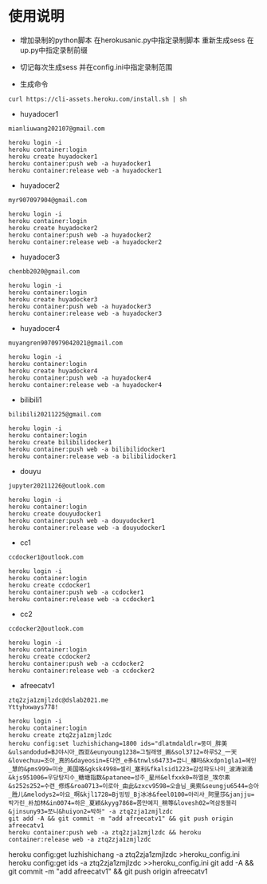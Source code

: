 # 使用说明

- 增加录制的python脚本 在herokusanic.py中指定录制脚本 重新生成sess 在up.py中指定录制前缀

- 切记每次生成sess 并在config.ini中指定录制范围

- 生成命令

```
curl https://cli-assets.heroku.com/install.sh | sh
```
- huyadocer1
```
mianliuwang202107@gmail.com

heroku login -i
heroku container:login
heroku create huyadocker1
heroku container:push web -a huyadocker1
heroku container:release web -a huyadocker1
```

- huyadocer2
```
myr907097904@gmail.com

heroku login -i
heroku container:login
heroku create huyadocker2
heroku container:push web -a huyadocker2
heroku container:release web -a huyadocker2
```

- huyadocer3
```
chenbb2020@gmail.com

heroku login -i
heroku container:login
heroku create huyadocker3
heroku container:push web -a huyadocker3
heroku container:release web -a huyadocker3
```

- huyadocer4
```
muyangren9070979042021@gmail.com

heroku login -i
heroku container:login
heroku create huyadocker4
heroku container:push web -a huyadocker4
heroku container:release web -a huyadocker4
```

- bilibili1
```
bilibili20211225@gmail.com

heroku login -i
heroku container:login
heroku create bilibilidocker1
heroku container:push web -a bilibilidocker1
heroku container:release web -a bilibilidocker1
```

- douyu
```
jupyter20211226@outlook.com

heroku login -i
heroku container:login
heroku create douyudocker1
heroku container:push web -a douyudocker1
heroku container:release web -a douyudocker1
```


- cc1
```
ccdocker1@outlook.com

heroku login -i
heroku container:login
heroku create ccdocker1
heroku container:push web -a ccdocker1
heroku container:release web -a ccdocker1
```

- cc2
```
ccdocker2@outlook.com

heroku login -i
heroku container:login
heroku create ccdocker2
heroku container:push web -a ccdocker2
heroku container:release web -a ccdocker2
```

- afreecatv1
```
ztq2zja1zmjlzdc@dslab2021.me
Yttyhxways778!

heroku login -i
heroku container:login
heroku create ztq2zja1zmjlzdc
heroku config:set luzhishichang=1800 ids="dlatmdaldlr=뚱미_胖美&ulsandodud=BJ야시아_西亚&eunyoung1238=그릴래영_画&sol3712=하루S2_一天&lovechuu=조아_真的&dayeosin=E다연_e多&tnwls64733=끔니_榛吗&kxdpn1gla1=혜인_慧的&pms999=미숑_美国咯&gksk4998=셀리_塞利&fkalsid1223=감성파도나미_波涛汹涌&kjs951006=우당탕지수_糖塘指数&patanee=성주_星州&elfxxk0=하엘몬_埃尔素&s252s252=수련_修炼&roa0713=이로아_由此&zxcv9598=오솔님_奥索&seungju6544=승아_胜儿&melodys2=아요_啊&kjl1728=Bj빙빙_Bj冰冰&feel0100=아리샤_阿里莎&janjju=박가린_朴加林&in0074=하은_夏颖&kyyg7868=쫌만예지_稍等&lovesh02=역삼동블리&jinsuny93=쪼니&huiyon2=박하" -a ztq2zja1zmjlzdc
git add -A && git commit -m "add afreecatv1" && git push origin afreecatv1
heroku container:push web -a ztq2zja1zmjlzdc && heroku container:release web -a ztq2zja1zmjlzdc
```

heroku config:get luzhishichang -a ztq2zja1zmjlzdc >heroku_config.ini
heroku config:get ids -a ztq2zja1zmjlzdc >>heroku_config.ini
git add -A && git commit -m "add afreecatv1" && git push origin afreecatv1